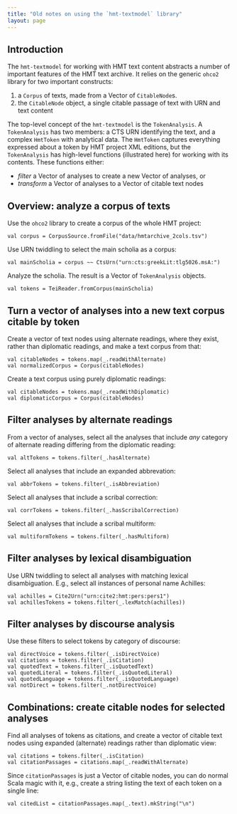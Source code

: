 ```yaml
---
title: "Old notes on using the `hmt-textmodel` library"
layout: page
---
```




## Introduction

The `hmt-textmodel` for working with HMT text content abstracts a number of important features of the HMT text archive.  It relies on the generic `ohco2` library for two important  constructs:

1.  a `Corpus` of texts, made from a Vector of `CitableNode`s.
2.  the `CitableNode` object, a single citable passage of text with URN and text content


The top-level concept of the `hmt-textmodel` is the `TokenAnalysis`.  A `TokenAnalysis` has two members: a CTS URN identifying the text, and a complex `HmtToken` with analytical data. The `HmtToken` captures everything expressed about a token by HMT project XML editions, but the `TokenAnalysis`  has high-level functions (illustrated here) for working with its contents.  These functions either:

-   *filter* a Vector of analyses to create a new Vector of analyses, or
-   *transform* a Vector of analyses to a Vector of citable text nodes



## Overview: analyze a corpus of texts

Use the `ohco2` library to create a corpus of the whole HMT project:

    val corpus = CorpusSource.fromFile("data/hmtarchive_2cols.tsv")

Use URN twiddling to select the main scholia as a corpus:

    val mainScholia = corpus ~~ CtsUrn("urn:cts:greekLit:tlg5026.msA:")

Analyze the scholia. The result is a Vector of `TokenAnalysis` objects.

    val tokens = TeiReader.fromCorpus(mainScholia)




## Turn a vector of analyses into a new text corpus citable by token

Create a vector of text nodes using alternate readings, where they exist, rather than diplomatic readings, and make a text corpus from that:

    val citableNodes = tokens.map(_.readWithAlternate)
    val normalizedCorpus = Corpus(citableNodes)

Create a text corpus using purely diplomatic readings:

    val citableNodes = tokens.map(_.readWithDiplomatic)
    val diplomaticCorpus = Corpus(citableNodes)

## Filter analyses by alternate readings

From a vector of analyses, select all the analyses that include *any* category of alternate reading differing from the diplomatic reading:

    val altTokens = tokens.filter(_.hasAlternate)

Select all analyses that include an expanded abbrevation:

    val abbrTokens = tokens.filter(_.isAbbreviation)

Select all analyses that include a scribal correction:

    val corrTokens = tokens.filter(_.hasScribalCorrection)

Select all analyses that include a scribal multiform:

    val multiformTokens = tokens.filter(_.hasMultiform)


## Filter analyses by lexical disambiguation

Use URN twiddling to select all analyses with matching lexical disambiguation.  E.g., select all instances of personal name Achilles:

    val achilles = Cite2Urn("urn:cite2:hmt:pers:pers1")
    val achillesTokens = tokens.filter(_.lexMatch(achilles))


## Filter analyses by discourse analysis

Use these filters to select tokens by category of discourse:

    val directVoice = tokens.filter(_.isDirectVoice)
    val citations = tokens.filter(_.isCitation)
    val quotedText = tokens.filter(_.isQuotedText)
    val quotedLiteral = tokens.filter(_.isQuotedLiteral)
    val quotedLanguage = tokens.filter(_.isQuotedLanguage)
    val notDirect = tokens.filter(_.notDirectVoice)

## Combinations: create citable nodes for selected analyses

Find all analyses of tokens as citations, and create a vector of citable text nodes using expanded (alternate) readings rather than diplomatic view:

    val citations = tokens.filter(_.isCitation)
    val citationPassages = citations.map(_.readWithAlternate)

Since `citationPassages` is just a Vector of citable nodes, you can do normal Scala magic with it, e.g., create a string listing the text of each token on a single line:

    val citedList = citationPassages.map(_.text).mkString("\n")
